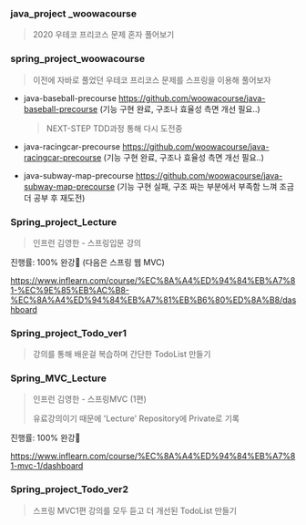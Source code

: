 ### java_project _woowacourse

>  2020 우테코 프리코스 문제 혼자 풀어보기 

### spring_project_woowacourse

> 이전에 자바로 풀었던 우테코 프리코스 문제를 스프링을 이용해 풀어보자

- java-baseball-precourse https://github.com/woowacourse/java-baseball-precourse (기능 구현 완료, 구조나 효율성 측면 개선 필요..)

  > NEXT-STEP TDD과정 통해 다시 도전중

- java-racingcar-precourse https://github.com/woowacourse/java-racingcar-precourse (기능 구현 완료, 구조나 효율성 측면 개선 필요..)

- java-subway-map-precourse https://github.com/woowacourse/java-subway-map-precourse (기능 구현 실패, 구조 짜는 부분에서 부족함 느껴 조금 더 공부 후 재도전)



### Spring_project_Lecture

> 인프런 김영한 - 스프링입문 강의

진행률: 100% 완강🥳 (다음은 스프링 웹 MVC)

https://www.inflearn.com/course/%EC%8A%A4%ED%94%84%EB%A7%81-%EC%9E%85%EB%AC%B8-%EC%8A%A4%ED%94%84%EB%A7%81%EB%B6%80%ED%8A%B8/dashboard





### Spring_project_Todo_ver1

> 강의를 통해 배운걸 복습하며 간단한 TodoList 만들기





### Spring_MVC_Lecture

> 인프런 김영한 - 스프링MVC (1편)
>
> 유료강의이기 때문에 'Lecture' Repository에 Private로 기록

진행률: 100% 완강🥳 

https://www.inflearn.com/course/%EC%8A%A4%ED%94%84%EB%A7%81-mvc-1/dashboard



### Spring_project_Todo_ver2

> 스프링 MVC1편 강의를 모두 듣고 더 개선된 TodoList 만들기



